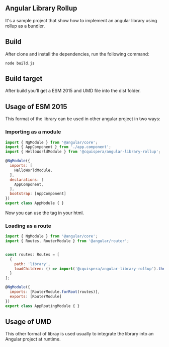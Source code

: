 ## Angular Library Rollup
It's a sample project that show how to implement an angular library using rollup as a bundler.

## Build
After clone and install the dependencies, run the following command:

```shell
node build.js
```

## Build target
After build you'll get a ESM 2015 and UMD file into the dist folder.

## Usage of ESM 2015
This format of the library can be used in other angular project in two ways:

### Importing as a module

```js
import { NgModule } from '@angular/core';
import { AppComponent } from './app.component';
import { HelloWorldModule } from '@cquispera/angular-library-rollup';

@NgModule({
  imports: [
    HelloWorldModule,
  ],
  declarations: [
    AppComponent,
  ],
  bootstrap: [AppComponent]
})
export class AppModule { }
```

Now you can use the tag <cqr-hello-world></cqr-hello-world> in your html.

### Loading as a route
```js
import { NgModule } from '@angular/core';
import { Routes, RouterModule } from '@angular/router';


const routes: Routes = [
  {
    path: 'library',
    loadChildren: () => import('@cquispera/angular-library-rollup').then(m => m.HelloWorldModule),
  }
];

@NgModule({
  imports: [RouterModule.forRoot(routes)],
  exports: [RouterModule]
})
export class AppRoutingModule { }
```

## Usage of UMD
This other format of libray is used usually to integrate the library into an Angular project at runtime.

